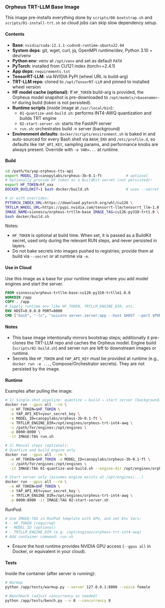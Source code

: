 ### Orpheus TRT-LLM Base Image

This image pre-installs everything done by `scripts/00-bootstrap.sh` and `scripts/01-install-trt.sh` so cloud jobs can skip slow dependency setup.

#### Contents
- **Base**: `nvidia/cuda:12.1.1-cudnn8-runtime-ubuntu22.04`
- **System deps**: git, wget, curl, jq, OpenMPI runtime/dev, Python 3.10 + dev/venv
- **Python env**: venv at `/opt/venv` and set as default `PATH`
- **PyTorch**: installed from CU121 index (torch==2.4.1)
- **App deps**: `requirements.txt`
- **TensorRT-LLM**: via NVIDIA PyPI (wheel URL is build-arg)
- **TRT-LLM repo**: cloned to `/opt/TensorRT-LLM` and pinned to installed wheel version
- **HF model cache (optional)**: If `HF_TOKEN` build-arg is provided, the Orpheus model snapshot is pre-downloaded to `/opt/models/<basename>-hf` during build (token is not persisted).
- **Runtime scripts** (inside image at `/usr/local/bin`):
  - `01-quantize-and-build.sh`: performs INT4-AWQ quantization and builds TRT engine
  - `02-start-server.sh`: starts the FastAPI server
  - `run.sh`: orchestrates build → server (background)
- **Environment defaults**: `docker/scripts/environment.sh` is baked in and auto-sourced for every Bash shell via `BASH_ENV` and `/etc/profile.d`, so defaults like `YAP_API_KEY`, sampling params, and performance knobs are always present. Override with `-e VAR=...` at runtime.

#### Build
```bash
cd /path/to/yap-orpheus-tts-api
export MODEL_ID=canopylabs/orpheus-3b-0.1-ft           # optional
# Optionally provide HF token as a BuildKit secret (not persisted):
export HF_TOKEN=hf_xxx
DOCKER_BUILDKIT=1 bash docker/build.sh                 # uses --secret id=HF_TOKEN,env=HF_TOKEN when set

# or with overrides:
PYTORCH_INDEX_URL=https://download.pytorch.org/whl/cu126 \
TRTLLM_WHEEL_URL=https://pypi.nvidia.com/tensorrt-llm/tensorrt_llm-1.0.0-cp310-cp310-linux_x86_64.whl \
IMAGE_NAME=sionescu/orpheus-trtllm-base IMAGE_TAG=cu126-py310-trt1.0 \
bash docker/build.sh
```

Notes:
- `HF_TOKEN` is optional at build time. When set, it is passed as a BuildKit secret, used only during the relevant RUN steps, and never persisted in layers.
- Do not bake secrets into images pushed to registries; provide them at build via `--secret` or at runtime via `-e`.

#### Use in Cloud
Use this image as a base for your runtime image where you add model engines and start the server.
```Dockerfile
FROM sionescu/orpheus-trtllm-base:cu126-py310-trtllm1.0.0
WORKDIR /app
COPY . /app
# Supply runtime env like HF_TOKEN, TRTLLM_ENGINE_DIR, etc.
ENV HOST=0.0.0.0 PORT=8000
CMD ["bash", "-lc", "uvicorn server.server:app --host $HOST --port $PORT --timeout-keep-alive 75 --log-level info"]
```

#### Notes
- This base image intentionally mirrors bootstrap steps; additionally it pre-clones the TRT-LLM repo and caches the Orpheus model. Engine build (`scripts/02-build.sh`) and server run are left to downstream images or runtime.
 - Secrets like `HF_TOKEN` and `YAP_API_KEY` must be provided at runtime (e.g., `docker run -e ...`, Compose/Orchestrator secrets). They are not persisted by the image.

#### Runtime
Examples after pulling the image:
```bash
# 1) Single-shot pipeline: quantize → build → start server (background)
docker run --gpus all --rm \
  -e HF_TOKEN=$HF_TOKEN \
  -e YAP_API_KEY=your_secret_key \
  -e MODEL_ID=canopylabs/orpheus-3b-0.1-ft \
  -e TRTLLM_ENGINE_DIR=/opt/engines/orpheus-trt-int4-awq \
  -v /path/for/engines:/opt/engines \
  -p 8000:8000 \
  -it IMAGE:TAG run.sh

# 2) Manual steps (optional):
# Quantize and build engine only
docker run --gpus all --rm \
  -e HF_TOKEN=$HF_TOKEN -e MODEL_ID=canopylabs/orpheus-3b-0.1-ft \
  -v /path/for/engines:/opt/engines \
  -it IMAGE:TAG 01-quantize-and-build.sh --engine-dir /opt/engines/orpheus-trt-int4-awq

# Start server only (assumes engine exists at /opt/engines/...)
docker run --gpus all --rm \
  -e HF_TOKEN=$HF_TOKEN \
  -e YAP_API_KEY=your_secret_key \
  -e TRTLLM_ENGINE_DIR=/opt/engines/orpheus-trt-int4-awq \
  -p 8000:8000 -it IMAGE:TAG 02-start-server.sh
```

RunPod:
```bash
# Use IMAGE:TAG in RunPod template with GPU, and set Env Vars:
# - HF_TOKEN (required)
# - MODEL_ID (optional)
# - TRTLLM_ENGINE_DIR (e.g. /opt/engines/orpheus-trt-int4-awq)
# Add container command: run.sh
```
- Ensure the host runtime provides NVIDIA GPU access (`--gpus all` in Docker, or equivalent in your cloud).
#### Tests
Inside the container (after server is running):
```bash
# Warmup
python /app/tests/warmup.py --server 127.0.0.1:8000 --voice female

# Benchmark (adjust concurrency as needed)
python /app/tests/bench.py --n 8 --concurrency 8
```
